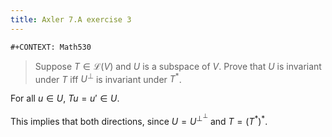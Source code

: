 ```yaml
---
title: Axler 7.A exercise 3
---
```


```{=org}
#+CONTEXT: Math530
```
> Suppose $T \in  \mathcal{L}(V)$ and $U$ is a subspace of $V$. Prove
> that $U$ is invariant under $T$ iff $U^\bot$ is invariant under $T^*$.

For all $u \in  U$, $Tu = u' \in  U$.

This implies that both directions, since $U = U^{\perp ^\perp }$ and
$T = (T^*)^*$.
